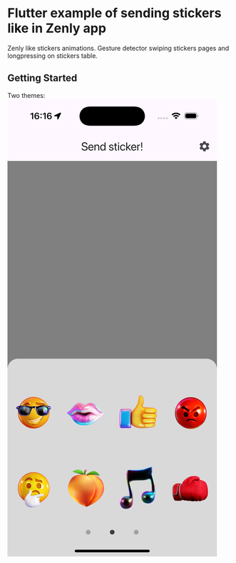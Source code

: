 # Flutter example of sending stickers like in Zenly app

Zenly like stickers animations. Gesture detector swiping stickers pages and longpressing on stickers table.

## Getting Started

Two themes:
![photo](./light_theme.png)


